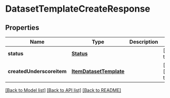 # DatasetTemplateCreateResponse

## Properties
Name | Type | Description | Notes
------------ | ------------- | ------------- | -------------
**status** | [**Status**](Status.md) |  | [default to null]
**createdUnderscoreitem** | [**ItemDatasetTemplate**](ItemDatasetTemplate.md) |  | [optional] [default to null]

[[Back to Model list]](../README.md#documentation-for-models) [[Back to API list]](../README.md#documentation-for-api-endpoints) [[Back to README]](../README.md)


